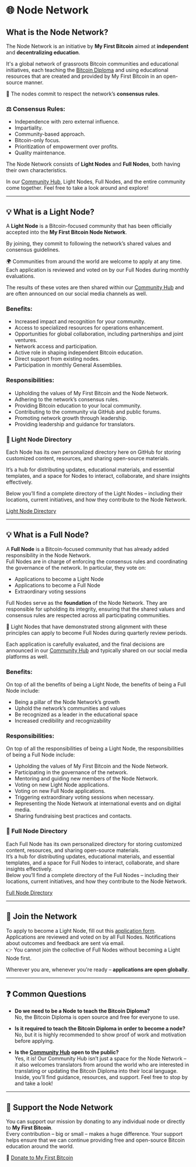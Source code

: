 # 🌐 Node Network

## What is the Node Network?

The Node Network is an initiative by **My First Bitcoin** aimed at **independent** and **decentralizing education**.  

It's a global network of grassroots Bitcoin communities and educational initiatives, each teaching the [Bitcoin Diploma](https://github.com/MyFirstBitcoin/Bitcoin-Diploma-2025) and using educational resources that are created and provided by My First Bitcoin in an open-source manner.

🌟 The nodes commit to respect the network’s **consensus rules**.

### ⚖️ Consensus Rules:
- Independence with zero external influence.
- Impartiality.
- Community-based approach.
- Bitcoin-only focus.
- Prioritization of empowerment over profits.
- Quality maintenance.

The Node Network consists of **Light Nodes** and **Full Nodes**, both having their own characteristics.

In our [Community Hub](https://network.myfirstbitcoin.io), Light Nodes, Full Nodes, and the entire community come together. Feel free to take a look around and explore!

---

## 💡 What is a Light Node?

A **Light Node** is a Bitcoin-focused community that has been officially accepted into the **My First Bitcoin Node Network**.  

By joining, they commit to following the network’s shared values and consensus guidelines.

🌍 Communities from around the world are welcome to apply at any time. Each application is reviewed and voted on by our Full Nodes during monthly evaluations.  

The results of these votes are then shared within our [Community Hub](https://network.myfirstbitcoin.io) and are often announced on our social media channels as well.

### Benefits:
- Increased impact and recognition for your community.
- Access to specialized resources for operations enhancement.
- Opportunities for global collaboration, including partnerships and joint ventures.
- Network access and participation.
- Active role in shaping independent Bitcoin education.
- Direct support from existing nodes.
- Participation in monthly General Assemblies.

### Responsibilities:
- Upholding the values of My First Bitcoin and the Node Network.
- Adhering to the network’s consensus rules.
- Providing Bitcoin education to your local community.
- Contributing to the community via GitHub and public forums.
- Promoting network growth through leadership.
- Providing leadership and guidance for translators.

### 📂 Light Node Directory
Each Node has its own personalized directory here on GitHub for storing customized content, resources, and sharing open-source materials.  

It’s a hub for distributing updates, educational materials, and essential templates, and a space for Nodes to interact, collaborate, and share insights effectively.  

Below you’ll find a complete directory of the Light Nodes – including their locations, current initiatives, and how they contribute to the Node Network.

[Light Node Directory](https://github.com/MyFirstBitcoin/Light-Node-Directory)

---

## 💡 What is a Full Node?

A **Full Node** is a Bitcoin-focused community that has already added responsibility in the Node Network.  
Full Nodes are in charge of enforcing the consensus rules and coordinating the governance of the network. In particular, they vote on:
- Applications to become a Light Node
- Applications to become a Full Node
- Extraordinary voting sessions

Full Nodes serve as the **foundation** of the Node Network. They are responsible for upholding its integrity, ensuring that the shared values and consensus rules are respected across all participating communities.

🌱 Light Nodes that have demonstrated strong alignment with these principles can apply to become Full Nodes during quarterly review periods.  

Each application is carefully evaluated, and the final decisions are announced in our [Community Hub](https://network.myfirstbitcoin.io) and typically shared on our social media platforms as well.

### Benefits:
On top of all the benefits of being a Light Node, the benefits of being a Full Node include:
- Being a pillar of the Node Network’s growth
- Uphold the network’s communities and values
- Be recognized as a leader in the educational space
- Increased credibility and recognizability

### Responsibilities:
On top of all the responsibilities of being a Light Node, the responsibilities of being a Full Node include:
- Upholding the values of My First Bitcoin and the Node Network.
- Participating in the governance of the network.
- Mentoring and guiding new members of the Node Network.
- Voting on new Light Node applications.
- Voting on new Full Node applications.
- Triggering extraordinary voting sessions when necessary.
- Representing the Node Network at international events and on digital media.
- Sharing fundraising best practices and contacts.

### 📂 Full Node Directory
Each Full Node has its own personalized directory for storing customized content, resources, and sharing open-source materials.  
It’s a hub for distributing updates, educational materials, and essential templates, and a space for Full Nodes to interact, collaborate, and share insights effectively.  
Below you’ll find a complete directory of the Full Nodes – including their locations, current initiatives, and how they contribute to the Node Network.

[Full Node Directory](https://github.com/MyFirstBitcoin/Full-Node-Directory)

---

## 🚀 Join the Network

To apply to become a Light Node, fill out this [application form](https://docs.google.com/forms/d/e/1FAIpQLSfxtcIOfhm_44T8TKqVSLbO9V1-O_ZQgoMFRYY_gioqoZQ3uA/viewform).  
Applications are reviewed and voted on by all Full Nodes. Notifications about outcomes and feedback are sent via email.  
👉 You cannot join the collective of Full Nodes without becoming a Light Node first.

Wherever you are, whenever you're ready – **applications are open globally**.

---

## ❓ Common Questions

- **Do we need to be a Node to teach the Bitcoin Diploma?**  
  No, the Bitcoin Diploma is open source and free for everyone to use.

- **Is it required to teach the Bitcoin Diploma in order to become a node?**  
  No, but it is highly recommended to show proof of work and motivation before applying.

- **Is the [Community Hub](https://network.myfirstbitcoin.io) open to the public?**  
  Yes, it is! Our Community Hub isn’t just a space for the Node Network – it also welcomes translators from around the world who are interested in translating or updating the Bitcoin Diploma into their local language.  
  Inside, you’ll find guidance, resources, and support. Feel free to stop by and take a look!

---

## 💖 Support the Node Network

You can support our mission by donating to any individual node or directly to **My First Bitcoin**.  
Every contribution – big or small – makes a huge difference. Your support helps ensure that we can continue providing free and open-source Bitcoin education around the world.

🙏 [Donate to My First Bitcoin](https://myfirstbitcoin.io/donate/)

